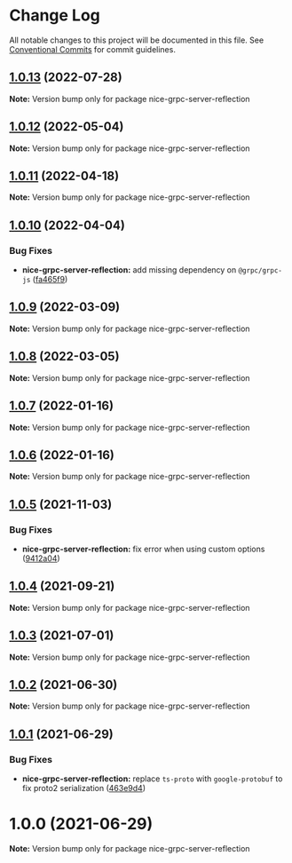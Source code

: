 # Change Log

All notable changes to this project will be documented in this file.
See [Conventional Commits](https://conventionalcommits.org) for commit guidelines.

## [1.0.13](https://github.com/deeplay-io/nice-grpc/compare/nice-grpc-server-reflection@1.0.12...nice-grpc-server-reflection@1.0.13) (2022-07-28)

**Note:** Version bump only for package nice-grpc-server-reflection





## [1.0.12](https://github.com/deeplay-io/nice-grpc/compare/nice-grpc-server-reflection@1.0.11...nice-grpc-server-reflection@1.0.12) (2022-05-04)

**Note:** Version bump only for package nice-grpc-server-reflection





## [1.0.11](https://github.com/deeplay-io/nice-grpc/compare/nice-grpc-server-reflection@1.0.10...nice-grpc-server-reflection@1.0.11) (2022-04-18)

**Note:** Version bump only for package nice-grpc-server-reflection





## [1.0.10](https://github.com/deeplay-io/nice-grpc/compare/nice-grpc-server-reflection@1.0.9...nice-grpc-server-reflection@1.0.10) (2022-04-04)


### Bug Fixes

* **nice-grpc-server-reflection:** add missing dependency on `@grpc/grpc-js` ([fa465f9](https://github.com/deeplay-io/nice-grpc/commit/fa465f92be8c7a2285bc568fb55a8e2f69b296b9))





## [1.0.9](https://github.com/deeplay-io/nice-grpc/compare/nice-grpc-server-reflection@1.0.8...nice-grpc-server-reflection@1.0.9) (2022-03-09)

**Note:** Version bump only for package nice-grpc-server-reflection





## [1.0.8](https://github.com/deeplay-io/nice-grpc/compare/nice-grpc-server-reflection@1.0.7...nice-grpc-server-reflection@1.0.8) (2022-03-05)

**Note:** Version bump only for package nice-grpc-server-reflection





## [1.0.7](https://github.com/deeplay-io/nice-grpc/compare/nice-grpc-server-reflection@1.0.6...nice-grpc-server-reflection@1.0.7) (2022-01-16)

**Note:** Version bump only for package nice-grpc-server-reflection





## [1.0.6](https://github.com/deeplay-io/nice-grpc/compare/nice-grpc-server-reflection@1.0.5...nice-grpc-server-reflection@1.0.6) (2022-01-16)

**Note:** Version bump only for package nice-grpc-server-reflection





## [1.0.5](https://github.com/deeplay-io/nice-grpc/compare/nice-grpc-server-reflection@1.0.4...nice-grpc-server-reflection@1.0.5) (2021-11-03)


### Bug Fixes

* **nice-grpc-server-reflection:** fix error when using custom options ([9412a04](https://github.com/deeplay-io/nice-grpc/commit/9412a04283ff7b3bfe5c8befa82f936036d53aee))





## [1.0.4](https://github.com/deeplay-io/nice-grpc/compare/nice-grpc-server-reflection@1.0.3...nice-grpc-server-reflection@1.0.4) (2021-09-21)

**Note:** Version bump only for package nice-grpc-server-reflection





## [1.0.3](https://github.com/deeplay-io/nice-grpc/compare/nice-grpc-server-reflection@1.0.2...nice-grpc-server-reflection@1.0.3) (2021-07-01)

**Note:** Version bump only for package nice-grpc-server-reflection





## [1.0.2](https://github.com/deeplay-io/nice-grpc/compare/nice-grpc-server-reflection@1.0.1...nice-grpc-server-reflection@1.0.2) (2021-06-30)

**Note:** Version bump only for package nice-grpc-server-reflection





## [1.0.1](https://github.com/deeplay-io/nice-grpc/compare/nice-grpc-server-reflection@1.0.0...nice-grpc-server-reflection@1.0.1) (2021-06-29)


### Bug Fixes

* **nice-grpc-server-reflection:** replace `ts-proto` with `google-protobuf` to fix proto2 serialization ([463e9d4](https://github.com/deeplay-io/nice-grpc/commit/463e9d4bb8eade1cb49ad35171fc5ebfd0f722d1))





# 1.0.0 (2021-06-29)

**Note:** Version bump only for package nice-grpc-server-reflection
